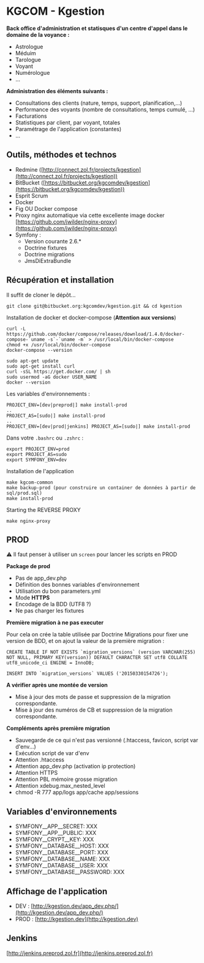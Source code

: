 KGCOM - Kgestion
========================

**Back office d'administration et statisques d'un centre d'appel dans le domaine de la voyance :**

* Astrologue
* Méduim
* Tarologue
* Voyant
* Numérologue
* ...

**Administration des éléments suivants :**

* Consultations des clients (nature, temps, support, planification,...)
* Performance des voyants (nombre de consultations, temps cumulé, ...)
* Facturations
* Statistiques par client, par voyant, totales
* Paramétrage de l'application (constantes)
* ...

Outils, méthodes et technos
-----------------------------

* Redmine ([http://connect.zol.fr/projects/kgestion](http://connect.zol.fr/projects/kgestion))
* BitBucket ([https://bitbucket.org/kgcomdev/kgestion](https://bitbucket.org/kgcomdev/kgestion))
* Esprit Scrum
* Docker
* Fig OU Docker compose
* Proxy nginx automatique via cette excellente image docker [https://github.com/jwilder/nginx-proxy](https://github.com/jwilder/nginx-proxy)
* Symfony :
    * Version courante 2.6.*
    * Doctrine fixtures
    * Doctrine migrations
    * JmsDiExtraBundle

Récupération et installation
------------------------------

Il suffit de cloner le dépôt...

```
git clone git@bitbucket.org:kgcomdev/kgestion.git && cd kgestion
```

Installation de docker et docker-compose (**Attention aux versions**)

```
curl -L https://github.com/docker/compose/releases/download/1.4.0/docker-compose-`uname -s`-`uname -m` > /usr/local/bin/docker-compose
chmod +x /usr/local/bin/docker-compose
docker-compose --version
```

```
sudo apt-get update
sudo apt-get install curl
curl -sSL https://get.docker.com/ | sh
sudo usermod -aG docker USER_NAME
docker --version
```

Les variables d'environnements :

```
PROJECT_ENV=[dev|preprod|] make install-prod
..
PROJECT_AS=[sudo|] make install-prod
..
PROJECT_ENV=[dev|prod|jenkins] PROJECT_AS=[sudo|] make install-prod
```

Dans votre `.bashrc` ou `.zshrc` :

```
export PROJECT_ENV=prod
export PROJECT_AS=sudo
export SYMFONY_ENV=dev
```

Installation de l'application

```
make kgcom-common
make backup-prod (pour construire un container de données à partir de sql/prod.sql)
make install-prod
```

Starting the REVERSE PROXY

```
make nginx-proxy
```


PROD
----------------------------------

:warning: Il faut penser à utiliser un `screen` pour lancer les scripts en PROD

**Package de prod**

* Pas de app_dev.php
* Définition des bonnes variables d'environnement
* Utilisation du bon parameters.yml
* Mode **HTTPS**
* Encodage de la BDD (UTF8 ?)
* Ne pas charger les fixtures

**Première migration à ne pas executer**

Pour cela on crée la table utilisée par Doctrine Migrations pour fixer une version de BDD, et on ajout la valeur de la première migration :

```
CREATE TABLE IF NOT EXISTS `migration_versions` (version VARCHAR(255) NOT NULL, PRIMARY KEY(version)) DEFAULT CHARACTER SET utf8 COLLATE utf8_unicode_ci ENGINE = InnoDB;
```

```
INSERT INTO `migration_versions` VALUES ('20150330154726');
```

**A vérifier après une montée de version**

* Mise à jour des mots de passe et suppression de la migration correspondante.
* Mise à jour des numéros de CB et suppression de la migration correspondante.

**Compléments après première migration**

* Sauvegarde de ce qui n'est pas versionné (.htaccess, favicon, script var d'env...)
* Exécution script de var d'env
* Attention .htaccess
* Attention app_dev.php (activation ip protection)
* Attention HTTPS
* Attention PBL mémoire grosse migration
* Attention xdebug.max_nested_level
* chmod -R 777 app/logs app/cache app/sessions

Variables d'environnements
----------------------------

* SYMFONY\_\_APP\_\_SECRET: XXX
* SYMFONY\_\_APP\_\_PUBLIC: XXX
* SYMFONY\_\_CRYPT\_\_KEY: XXX
* SYMFONY\_\_DATABASE\_\_HOST: XXX
* SYMFONY\_\_DATABASE\_\_PORT: XXX
* SYMFONY\_\_DATABASE\_\_NAME: XXX
* SYMFONY\_\_DATABASE\_\_USER: XXX
* SYMFONY\_\_DATABASE\_\_PASSWORD: XXX

Affichage de l'application
----------------------------

* DEV : [http://kgestion.dev/app_dev.php/](http://kgestion.dev/app_dev.php/)
* PROD : [http://kgestion.dev](http://kgestion.dev)


Jenkins
-----------------------------

[http://jenkins.preprod.zol.fr](http://jenkins.preprod.zol.fr)
